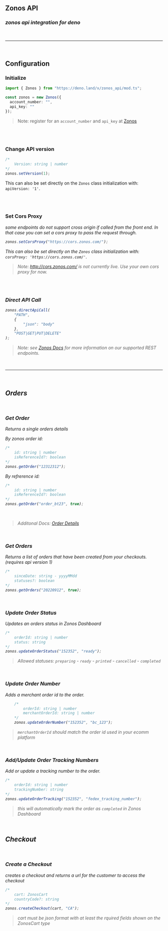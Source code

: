 ## Zonos API
### _zonos api integration for deno_  

<br>

---

<br>

## Configuration  

### Initialize
```typescript
import { Zonos } from "https://deno.land/x/zonos_api/mod.ts";

const zonos = new Zonos({
  account_number: "",
  api_key: ""
});
```
> Note: register for an `account_number` and `api_key` at [Zonos]

<br />
<br />

### Change API version
```typescript
/* 
    Version: string | number 
*/
zonos.setVersion(1);
```  
This can also be set directly on the `Zonos` class initialization with: `apiVersion: '1'`.

<br />
<br />

### Set Cors Proxy 

<i> some endpoints do not support cross origin if called from the front end. In that case you can set a cors proxy to pass the request through.

```typescript
zonos.setCorsProxy("https://cors.zonos.com/");
```
This can also be set directly on the `Zonos` class initialization with: `corsProxy: 'https://cors.zonos.com/'`.
> Note: http://cors.zonos.com/ is not currently live. Use your own cors proxy for now. 

<br />
<br />

### Direct API Call  

```typescript
zonos.directApiCall(
    "PATH",
    { 
        "json": "body"
    },
    "POST|GET|PUT|DELETE"
);
```
> Note: see [Zonos Docs] for more information on our supported REST endpoints.

<br>  

---

<br>


## Orders

<br>


### Get Order

Returns a single orders details  

By zonos order id:  

```typescript
/* 
    id: string | number
    isReferenceId?: boolean
*/
zonos.getOrder("12312312");
```

By refrerence id:

```typescript
/* 
    id: string | number
    isReferenceId?: boolean
*/
zonos.getOrder("order_bt23", true);
```
<br />

> Additonal Docs: [Order Details]


<br>


### Get Orders
Returns a list of orders that have been created from your checkouts.
(requires api version 1)
```typescript
/* 
    sinceDate: string - yyyyMMdd
    statuses?: boolean 
*/
zonos.getOrders("20220912", true);
```

<br>

### Update Order Status
Updates an orders status in Zonos Dashboard
```typescript
/* 
    orderId: string | number
    status: string 
*/
zonos.updateOrderStatus("152352", "ready");
```
> Allowed statuses: `preparing` - `ready` - `printed` - `cancelled` - `completed`

<br>

### Update Order Number
Adds a merchant order id to the order.

```typescript
    /*
        orderId: string | number 
        merchantOrderId: string | number
    */
    zonos.updateOrderNumber("152352", "bc_123");
 ```
> `merchantOrderId` should match the order id used in your ecomm platform

<br>

### Add/Update Order Tracking Numbers
Add or update a tracking number to the order.

```typescript
/*
    orderId: string | number
    trackingNumber: string
*/
zonos.updateOrderTracking("152352", "fedex_tracking_number");
```

> this will automatically mark the order as `completed` in Zonos Dashboard

<br>

## Checkout

<br>

### Create a Checkout
creates a checkout and returns a url for the customer to access the checkout
```typescript
/*
    cart: ZonosCart
    countryCode?: string
*/
zonos.createCheckout(cart, "CA");
```
> cart must be json format with at least the rquired fields shown on the ZonosCart type




[Zonos]: <https://account.zonos.com/register?referrer=deno_api>
[Zonos Docs]: <https://docs.zonos.com/api-reference/checkout-rest-api>
[Order Details]: <https://docs.zonos.com/api-reference/checkout-rest-api/retrieve-an-order/order-details>